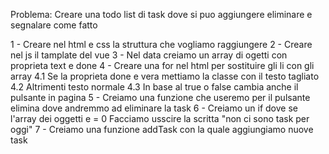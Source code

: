 Problema: Creare una todo list di task dove si puo aggiungere eliminare e segnalare come fatto 

1 - Creare nel html e css la struttura che vogliamo raggiungere
2 - Creare nel js il tamplate del vue
3 - Nel data creiamo un array di ogetti con proprieta text e done
4 - Creare una for  nel html per sostituire gli li con gli array 
    4.1 Se la proprieta done e vera mettiamo la classe con il testo tagliato
    4.2 Altrimenti testo normale 
    4.3 In base al true o false cambia anche il pulsante in pagina
5 - Creiamo una funzione che useremo per il pulsante elimina dove andremmo ad eliminare la task
6 - Creiamo un if dove se l'array dei oggetti e = 0 Facciamo usscire la scritta "non ci sono task per oggi"
7 - Creiamo una funzione addTask con la quale aggiungiamo nuove task 
